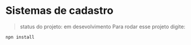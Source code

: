 <h1> Sistemas  de cadastro
</h1>

>status do projeto: em desevolvimento
Para rodar esse projeto digite:
```
npn install

```
